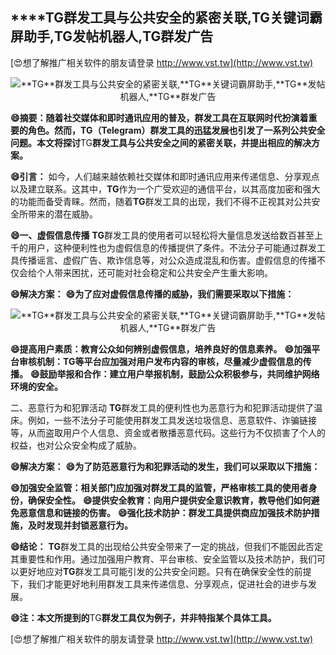 ## ****TG**群发工具与公共安全的紧密关联,**TG**关键词霸屏助手,**TG**发帖机器人,**TG**群发广告**

[😍想了解推广相关软件的朋友请登录 http://www.vst.tw](http://www.vst.tw)

 <center><img src="https://vst.tw/MP4/tuiguang/png/1.png" alt="**TG**群发工具与公共安全的紧密关联,**TG**关键词霸屏助手,**TG**发帖机器人,**TG**群发广告"></center>

**😄摘要：随着社交媒体和即时通讯应用的普及，群发工具在互联网时代扮演着重要的角色。然而，**TG**（Telegram）群发工具的迅猛发展也引发了一系列公共安全问题。本文将探讨**TG**群发工具与公共安全之间的紧密关联，并提出相应的解决方案。**

**😄引言：**
如今，人们越来越依赖社交媒体和即时通讯应用来传递信息、分享观点以及建立联系。这其中，**TG**作为一个广受欢迎的通信平台，以其高度加密和强大的功能而备受青睐。然而，随着**TG**群发工具的出现，我们不得不正视其对公共安全所带来的潜在威胁。

**😄一、虚假信息传播**
**TG**群发工具的使用者可以轻松将大量信息发送给数百甚至上千的用户，这种便利性也为虚假信息的传播提供了条件。不法分子可能通过群发工具传播谣言、虚假广告、欺诈信息等，对公众造成混乱和伤害。虚假信息的传播不仅会给个人带来困扰，还可能对社会稳定和公共安全产生重大影响。

**😄解决方案：**
**😄为了应对虚假信息传播的威胁，我们需要采取以下措施：**

 <center><img src="https://vst.tw/MP4/tuiguang/png/7.png" alt="**TG**群发工具与公共安全的紧密关联,**TG**关键词霸屏助手,**TG**发帖机器人,**TG**群发广告"></center>

**😄提高用户素质：教育公众如何辨别虚假信息，培养良好的信息素养。**
**😄加强平台审核机制：**TG**等平台应加强对用户发布内容的审核，尽量减少虚假信息的传播。**
**😄鼓励举报和合作：建立用户举报机制，鼓励公众积极参与，共同维护网络环境的安全。**

二、恶意行为和犯罪活动
**TG**群发工具的便利性也为恶意行为和犯罪活动提供了温床。例如，一些不法分子可能使用群发工具发送垃圾信息、恶意软件、诈骗链接等，从而盗取用户个人信息、资金或者散播恶意代码。这些行为不仅损害了个人的权益，也对公众安全构成了威胁。

**😄解决方案：**
**😄为了防范恶意行为和犯罪活动的发生，我们可以采取以下措施：**

**😄加强安全监管：相关部门应加强对群发工具的监管，严格审核工具的使用者身份，确保安全性。**
**😄提供安全教育：向用户提供安全意识教育，教导他们如何避免恶意信息和链接的伤害。**
**😄强化技术防护：群发工具提供商应加强技术防护措施，及时发现并封锁恶意行为。**

**😄结论：**
**TG**群发工具的出现给公共安全带来了一定的挑战，但我们不能因此否定其重要性和作用。通过加强用户教育、平台审核、安全监管以及技术防护，我们可以更好地应对**TG**群发工具可能引发的公共安全问题。只有在确保安全性的前提下，我们才能更好地利用群发工具来传递信息、分享观点，促进社会的进步与发展。

**😄注：本文所提到的**TG**群发工具仅为例子，并非特指某个具体工具。**

[😍想了解推广相关软件的朋友请登录 http://www.vst.tw](http://www.vst.tw)



